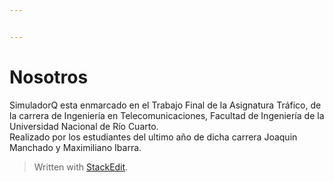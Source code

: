 ```yaml
---


---
```


<h1 id="nosotros">Nosotros</h1>
<p>SimuladorQ esta enmarcado en el Trabajo Final de la Asignatura Tráfico, de la carrera de Ingeniería en Telecomunicaciones, Facultad de Ingeniería de la Universidad Nacional de Río Cuarto.<br>
Realizado por los estudiantes del ultimo año de dicha carrera Joaquin Manchado y Maximiliano Ibarra.</p>
<blockquote>
<p>Written with <a href="https://stackedit.io/">StackEdit</a>.</p>
</blockquote>

